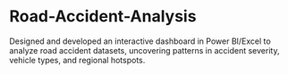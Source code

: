 # Road-Accident-Analysis
Designed and developed an interactive dashboard in Power BI/Excel to analyze road accident datasets, uncovering patterns in accident severity, vehicle types, and regional hotspots.
